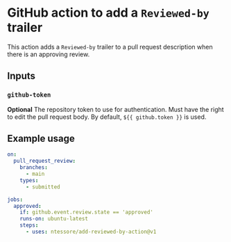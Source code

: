 # GitHub action to add a `Reviewed-by` trailer

This action adds a `Reviewed-by` trailer to a pull request description when
there is an approving review.

## Inputs

### `github-token`

**Optional** The repository token to use for authentication.  Must have the
right to edit the pull request body.  By default, `${{ github.token }}` is
used.

## Example usage

```yaml
on:
  pull_request_review:
    branches:
      - main
    types:
      - submitted

jobs:
  approved:
    if: github.event.review.state == 'approved'
    runs-on: ubuntu-latest
    steps:
      - uses: ntessore/add-reviewed-by-action@v1
```
